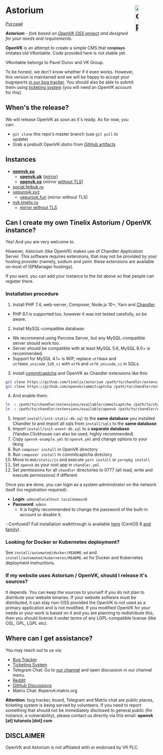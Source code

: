# <img align="right" src="https://github.com/openvk/openvk/raw/master/Web/static/img/logo_shadow.png" alt="openvk" title="openvk" width="15%">Astorium

_[Русский](README_RU.md)_

_**Astorium** - fork based on [OpenVK OSS project](https://github.com/openvk/openvk) and designed for your needs and requirements._

**OpenVK** is an attempt to create a simple CMS that ~~cosplays~~ imitates old VKontakte. Code provided here is not stable yet.

VKontakte belongs to Pavel Durov and VK Group.

To be honest, we don't know whether if it even works. However, this version is maintained and we will be happy to accept your bugreports [in our bug tracker](https://github.com/openvk/openvk/projects/1). You should also be able to submit them using [ticketing system](https://openvk.su/support?act=new) (you will need an OpenVK account for this).

## When's the release?

We will release OpenVK as soon as it's ready. As for now, you can:
* `git clone` this repo's master branch (use `git pull` to update)
* Grab a prebuilt OpenVK distro from [GitHub artifacts](https://nightly.link/openvk/archive/workflows/nightly/master/OpenVK%20Archive.zip)

## Instances

* **[openvk.su](https://openvk.su/)**
  * **[openvk.uk](https://openvk.uk)** ([mirror](https://t.me/openvk/1609))
  * **[openvk.co](http://openvk.co)** (mirror [without TLS](https://t.me/openvk/1654))
* [social.fetbuk.ru](http://social.fetbuk.ru/)
* [vepurovk.xyz](http://vepurovk.xyz/)
  * [vepurovk.fun](http://vepurovk.fun/) (mirror without TLS)
* [ovk.tinelix.ru](https://ovk.tinelix.ru)
  * [mirror without TLS](http://ovk.tinelix.ru)

## Can I create my own Tinelix Astorium / OpenVK instance?

Yes! And you are very welcome to.

However, Astorium (like OpenVK) makes use of Chandler Application Server. This software requires extensions, that may not be provided by your hosting provider (namely, sodium and yaml. these extensions are available on most of ISPManager hostings).

If you want, you can add your instance to the list above so that people can register there.

### Installation procedure

1. Install PHP 7.4, web-server, Composer, Node.js 10+, Yarn and [Chandler](https://github.com/openvk/chandler)

* PHP 8.1 is supported too, however it was not tested carefully, so be aware.

2. Install MySQL-compatible database.

* We recommend using Percona Server, but any MySQL-compatible server should work too.
* Server should be compatible with at least MySQL 5.6, MySQL 8.0+ is recommended.
* Support for MySQL 4.1+ is WIP, replace `utf8mb4` and `utf8mb4_unicode_520_ci` with `utf8` and `utf8_unicode_ci` in SQLs.

3. Install [commitcaptcha](https://github.com/openvk/commitcaptcha) and OpenVK as Chandler extensions like this:

```bash
git clone https://github.com/tinelix/astorium /path/to/chandler/extensions/available/openvk
git clone https://github.com/openvk/commitcaptcha /path/to/chandler/extensions/available/commitcaptcha
```

4. And enable them:

```bash
ln -s /path/to/chandler/extensions/available/commitcaptcha /path/to/chandler/extensions/enabled/
ln -s /path/to/chandler/extensions/available/openvk /path/to/chandler/extensions/enabled/
```

5. Import `install/init-static-db.sql` to the **same database** you installed Chandler to and import all sqls from `install/sqls` to the **same database**
6. Import `install/init-event-db.sql` to a **separate database** (Yandex.Clickhouse can also be used, highly recommended)
7. Copy `openvk-example.yml` to `openvk.yml` and change options to your liking
8. Run `composer install` in OpenVK directory
9. Run `composer install` in commitcaptcha directory
10. Move to `Web/static/js` and execute `yarn install` or `yarnpkg install`
11. Set `openvk` as your root app in `chandler.yml`
12. Set permissions for all `сhandler` directories to 0777 (all read, write and execute permissions) if different

Once you are done, you can login as a system administrator on the network itself (no registration required):

* **Login**: `admin@localhost.localdomain6`
* **Password**: `admin`
  * It is highly recommended to change the password of the built-in account or disable it.

💡Confused? Full installation walkthrough is available [here](https://docs.openvk.su/openvk_engine/centos8_installation/) (CentOS 8 [and](https://almalinux.org/) [family](https://yum.oracle.com/oracle-linux-isos.html)).

### Looking for Docker or Kubernetes deployment?
See `install/automated/docker/README.md` and `install/automated/kubernetes/README.md` for Docker and Kubernetes deployment instructions.

### If my website uses Astorium / OpenVK, should I release it's sources?

It depends. You can keep the sources to yourself if you do not plan to distribute your website binaries. If your website software must be distributed, it can stay non-OSS provided the OpenVK is not used as a primary application and is not modified. If you modified OpenVK for your needs or your work is based on it and you are planning to redistribute this, then you should license it under terms of any LGPL-compatible license (like OSL, GPL, LGPL etc).

## Where can I get assistance?

You may reach out to us via:

* [Bug Tracker](https://github.com/openvk/openvk/projects/1)
* [Ticketing System](https://openvk.su/support?act=new)
* Telegram Chat: Go to [our channel](https://t.me/openvkenglish) and open discussion in our channel menu.
* [Reddit](https://www.reddit.com/r/openvk/)
* [GitHub Discussions](https://github.com/openvk/openvk/discussions)
* Matrix Chat: #openvk:matrix.org

**Attention**: bug tracker, board, Telegram and Matrix chat are public places, ticketing system is being served by volunteers. If you need to report something that should not be immediately disclosed to general public (for instance, a vulnerability), please contact us directly via this email: **openvk [at] tutanota [dot] com**

## DISCLAIMER
OpenVK and Astorium is not affiliated with or endorsed by VK PLC.
